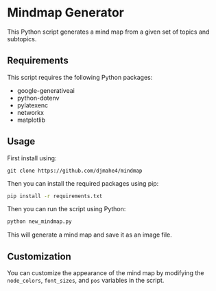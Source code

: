 # Mindmap Generator

This Python script generates a mind map from a given set of topics and subtopics.

## Requirements

This script requires the following Python packages:

- google-generativeai
- python-dotenv
- pylatexenc
- networkx
- matplotlib

## Usage

First install using:
```
git clone https://github.com/djmahe4/mindmap
```

Then you can install the required packages using pip:

```bash
pip install -r requirements.txt
```
Then you can run the script using Python:
```bash
python new_mindmap.py
```

This will generate a mind map and save it as an image file.

## Customization

You can customize the appearance of the mind map by modifying the `node_colors`, `font_sizes`, and `pos` variables in the script.
```
